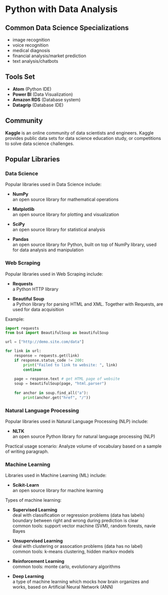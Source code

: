 # Python with Data Analysis

## Common Data Science Specializations

- image recognition
- voice recognition
- medical diagnosis 
- financial analysis/market prediction
- text analysis/chatbots

## Tools Set

- **Atom** (Python IDE)
- **Power BI** (Data Visualization)
- **Amazon RDS** (Database system)
- **Datagrip** (Database IDE)

## Community

**Kaggle** is an online community of data scientists and engineers. Kaggle provides public data sets for data science education study, or competitions to solve data science challenges.

## Popular Libraries

### Data Science

Popular libraries used in Data Science include:

- **NumPy**  
  an open source library for mathematical operations

- **Matplotlib**  
  an open source library for plotting and visualization

- **SciPy**  
  an open source library for statistical analysis

- **Pandas**  
  an open source library for Python, built on top of NumPy library, used for data analysis and manipulation

### Web Scraping

Popular libraries used in Web Scraping include:

- **Requests**  
  a Python HTTP library

- **Beautiful Soup**  
  a Python library for parsing HTML and XML. Together with Requests, are used for data acquisition

Example:

```python
import requests
from bs4 import BeautifulSoup as beautifulSoup

url = ["http://demo.site.com/data"]

for link in url:
    response = requests.get(link)
    if response.status_code != 200:
        print("Failed to link to website: ", link)
        continue
    
    page = response.text # get HTML page of website
    soup = beautifulSoup(page, "html.parser")
    
    for anchor in soup.find_all("a"):
        print(anchor.get("href", "/"))
```

### Natural Language Processing

Popular libraries used in Natural Language Processing (NLP) include:

- **NLTK**  
  an open source Python library for natural language processing (NLP)

Practical usage scenario: Analyze volume of vocabulary based on a sample of writing paragraph.

### Machine Learning

Libraries used in Machine Learning (ML) include:

- **Scikit-Learn**  
  an open source library for machine learning

Types of machine learning:

- **Supervised Learning**  
  deal with classification or regression problems (data has labels)  
  boundary between right and wrong during prediction is clear  
  common tools: support vector machine (SVM), random forests, navie Bayes

- **Unsupervised Learning**  
  deal with clustering or assocation problems (data has no label)  
  common tools: k-means clustering, hidden markov models

- **Reinforcement Learning**  
  common tools: monte carlo, evolutionary algorithms

- **Deep Learning**  
  a type of machine learning which mocks how brain organizes and works, based on Artificial Neural Network (ANN)



